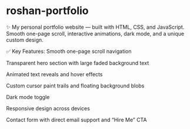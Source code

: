 # roshan-portfolio
✨ My personal portfolio website — built with HTML, CSS, and JavaScript. Smooth one-page scroll, interactive animations, dark mode, and a unique custom design.

✅ Key Features:
Smooth one-page scroll navigation

Transparent hero section with large faded background text

Animated text reveals and hover effects

Custom cursor paint trails and floating background blobs

Dark mode toggle

Responsive design across devices

Contact form with direct email support and “Hire Me” CTA

